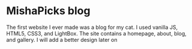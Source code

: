 # MishaPicks blog

The first website I ever made was a blog for my cat. I used vanilla JS, HTML5, CSS3, and LightBox. The site contains a homepage, about, blog, and gallery. I will add a better design later on
